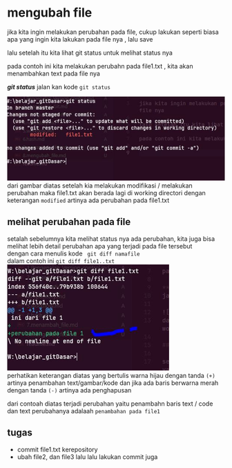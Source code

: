 # mengubah file

jika kita ingin melakukan perubahan pada file, cukup lakukan seperti biasa apa yang ingin kita lakukan pada file nya  , lalu save

lalu setelah itu kita lihat git status untuk melihat status nya

pada contoh ini kita melakukan perubahn pada file1.txt , kita akan menambahkan text pada file nya

***git status***
jalan kan kode  `git status `  

![melihat perubahan dengan git status ](./foto/git_status2.JPG)  
dari gambar diatas setelah kia melakukan modifikasi / melakukan perubahan maka file1.txt akan berada lagi di working directori dengan keterangan `modified` artinya ada perubahan pada file1.txt

## melihat perubahan pada file

setalah sebelumnya kita melihat status nya ada perubahan, kita juga bisa melihat lebih detail perubahan apa yang terjadi pada file tersebut  
dengan cara menulis kode  ` git diff namafile`  
dalam contoh ini `git diff file1..txt`  
![git diff](./foto/git_diff.JPG)  
perhatikan keterangan diatas 
yang bertulis warna hijau dengan tanda 
`(+)` artinya penambahan text/gambar/kode
dan jika ada baris berwarna merah dengan tanda `(-)` artinya ada penghapusan 


dari contoah diatas terjadi perubahan yaitu penambahn baris text / code dan text perubahanya adalaah `penambahan pada file1`


## tugas

- commit file1.txt kerepository
- ubah file2, dan file3 lalu lalu lakukan commit juga